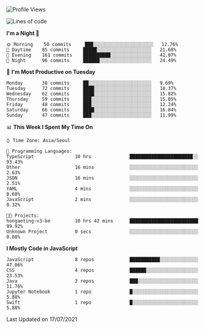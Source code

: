 <!--START_SECTION:waka-->
![Profile Views](http://img.shields.io/badge/Profile%20Views-0-blue)

![Lines of code](https://img.shields.io/badge/From%20Hello%20World%20I%27ve%20Written-92525%20lines%20of%20code-blue)

**I'm a Night 🦉** 

```text
🌞 Morning    50 commits     ███░░░░░░░░░░░░░░░░░░░░░░   12.76% 
🌆 Daytime    85 commits     █████░░░░░░░░░░░░░░░░░░░░   21.68% 
🌃 Evening    161 commits    ██████████░░░░░░░░░░░░░░░   41.07% 
🌙 Night      96 commits     ██████░░░░░░░░░░░░░░░░░░░   24.49%

```
📅 **I'm Most Productive on Tuesday** 

```text
Monday       38 commits     ██░░░░░░░░░░░░░░░░░░░░░░░   9.69% 
Tuesday      72 commits     ████░░░░░░░░░░░░░░░░░░░░░   18.37% 
Wednesday    62 commits     ████░░░░░░░░░░░░░░░░░░░░░   15.82% 
Thursday     59 commits     ███░░░░░░░░░░░░░░░░░░░░░░   15.05% 
Friday       48 commits     ███░░░░░░░░░░░░░░░░░░░░░░   12.24% 
Saturday     66 commits     ████░░░░░░░░░░░░░░░░░░░░░   16.84% 
Sunday       47 commits     ███░░░░░░░░░░░░░░░░░░░░░░   11.99%

```


📊 **This Week I Spent My Time On** 

```text
⌚︎ Time Zone: Asia/Seoul

💬 Programming Languages: 
TypeScript               10 hrs              ███████████████████████░░   93.43% 
Other                    16 mins             ░░░░░░░░░░░░░░░░░░░░░░░░░   2.63% 
JSON                     16 mins             ░░░░░░░░░░░░░░░░░░░░░░░░░   2.51% 
YAML                     4 mins              ░░░░░░░░░░░░░░░░░░░░░░░░░   0.68% 
JavaScript               2 mins              ░░░░░░░░░░░░░░░░░░░░░░░░░   0.32%

🐱‍💻 Projects: 
hongaeting-v3-be         10 hrs 42 mins      █████████████████████████   99.92% 
Unknown Project          0 secs              ░░░░░░░░░░░░░░░░░░░░░░░░░   0.08%

```

**I Mostly Code in JavaScript** 

```text
JavaScript               8 repos             ███████████░░░░░░░░░░░░░░   47.06% 
CSS                      4 repos             ██████░░░░░░░░░░░░░░░░░░░   23.53% 
Java                     2 repos             ███░░░░░░░░░░░░░░░░░░░░░░   11.76% 
Jupyter Notebook         1 repo              █░░░░░░░░░░░░░░░░░░░░░░░░   5.88% 
Swift                    1 repo              █░░░░░░░░░░░░░░░░░░░░░░░░   5.88%

```



 Last Updated on 17/07/2021
<!--END_SECTION:waka-->

